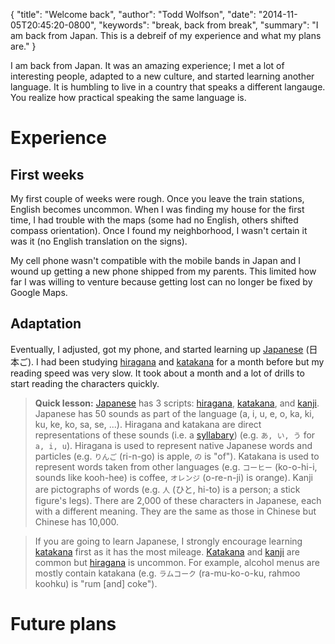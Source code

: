 {
  "title": "Welcome back",
  "author": "Todd Wolfson",
  "date": "2014-11-05T20:45:20-0800",
  "keywords": "break, back from break",
  "summary": "I am back from Japan. This is a debreif of my experience and what my plans are."
}

I am back from Japan. It was an amazing experience; I met a lot of interesting people, adapted to a new culture, and started learning another language. It is humbling to live in a country that speaks a different langauge. You realize how practical speaking the same language is.

# Experience
## First weeks
My first couple of weeks were rough. Once you leave the train stations, English becomes uncommon. When I was finding my house for the first time, I had trouble with the maps (some had no English, others shifted compass orientation). Once I found my neighborhood, I wasn't certain it was it (no English translation on the signs).

My cell phone wasn't compatible with the mobile bands in Japan and I wound up getting a new phone shipped from my parents. This limited how far I was willing to venture because getting lost can no longer be fixed by Google Maps.

## Adaptation
Eventually, I adjusted, got my phone, and started learning up [Japanese][] (日本ご). I had been studying [hiragana][] and [katakana][] for a month before but my reading speed was very slow. It took about a month and a lot of drills to start reading the characters quickly.

> **Quick lesson:** [Japanese][] has 3 scripts: [hiragana][], [katakana][], and [kanji][]. Japanese has 50 sounds as part of the language (a, i, u, e, o, ka, ki, ku, ke, ko, sa, se, ...). Hiragana and katakana are direct representations of these sounds (i.e. a [syllabary][]) (e.g. `あ, い, う` for `a, i, u`). Hiragana is used to represent native Japanese words and particles (e.g. `りんご` (ri-n-go) is apple, `の` is "of"). Katakana is used to represent words taken from other languages (e.g. `コーヒー` (ko-o-hi-i, sounds like kooh-hee) is coffee, `オレンジ` (o-re-n-ji) is orange). Kanji are pictographs of words (e.g. `人` (ひと, hi-to) is a person; a stick figure's legs). There are 2,000 of these characters in Japanese, each with a different meaning. They are the same as those in Chinese but Chinese has 10,000.

> If you are going to learn Japanese, I strongly encourage learning [katakana][] first as it has the most mileage. [Katakana][katakana] and [kanji][] are common but [hiragana][] is uncommon. For example, alcohol menus are mostly contain katakana (e.g. `ラムコーク` (ra-mu-ko-o-ku, rahmoo koohku) is "rum [and] coke").

[Japanese]: http://en.wikipedia.org/wiki/Japanese_language
[hiragana]: http://en.wikipedia.org/wiki/Hiragana
[katakana]: http://en.wikipedia.org/wiki/Katakana
[kanji]: http://en.wikipedia.org/wiki/Kanji
[syllabary]: http://en.wikipedia.org/wiki/Syllabary

# Future plans
